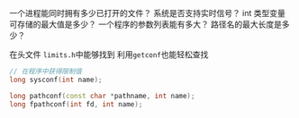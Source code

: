 一个进程能同时拥有多少已打开的文件？ 
系统是否支持实时信号？ 
int 类型变量可存储的最大值是多少？ 
一个程序的参数列表能有多大？ 
路径名的最大长度是多少？

在头文件 `limits.h`中能够找到
利用`getconf`也能轻松查找

```c++
// 在程序中获得限制值
long sysconf(int name); 

long pathconf(const char *pathname, int name);
long fpathconf(int fd, int name);
```